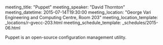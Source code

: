 meeting_title: "Puppet"
meeting_speaker: "David Thornton"
meeting_datetime: 2015-07-14T19:30:00
meeting_location: "George Vari Engineering and Computing Centre, Room 203"
meeting_location_template: _locations/r-gvecc-203.html
meeting_schedule_template: _schedules/2015-06.html

Puppet is an open-source configuration management utility.